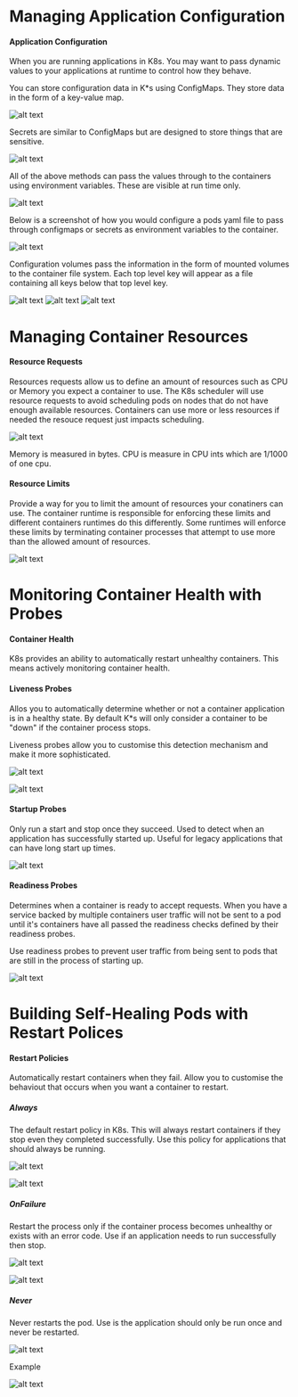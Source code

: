 # Managing Application Configuration

#### Application Configuration 

When you are running applications in K8s. You may want to pass dynamic values to your applications at runtime to control how they behave. 

You can store configuration data in K*s using ConfigMaps. They store data in the form of a key-value map. 

![alt text](./docs/image-15.png)

Secrets are similar to ConfigMaps but are designed to store things that are sensitive. 

![alt text](./docs/image-16.png)

All of the above methods can pass the values through to the containers using environment variables. These are visible at run time only. 

![alt text](./docs/image-17.png)

Below is a screenshot of how you would configure a pods yaml file to pass through configmaps or secrets as environment variables to the container.

![alt text](./docs/image-18.png)

Configuration volumes pass the information in the form of mounted volumes to the container file system. Each top level key will appear as a file containing all keys below that top level key.

![alt text](./docs/image-19.png)
![alt text](./docs/image-20.png)
![alt text](./docs/image-21.png)

# Managing Container Resources
#### Resource Requests

Resources requests allow us to define an amount of resources such as CPU or Memory you expect a container to use. The K8s scheduler will use resource requests to avoid scheduling pods on nodes that do not have enough available resources. Containers can use more or less resources if needed the resouce request just impacts scheduling. 

![alt text](./docs/image-22.png)

Memory is measured in bytes. CPU is measure in CPU ints which are 1/1000 of one cpu.

#### Resource Limits

Provide a way for you to limit the amount of resources your conatiners can use. The container runtime is responsible for enforcing these limits and different containers runtimes do this differently. Some runtimes will enforce these limits by terminating container processes that attempt to use more than the allowed amount of resources.

![alt text](./docs/image-23.png)

# Monitoring Container Health with Probes

#### Container Health 

K8s provides an ability to automatically restart unhealthy containers. This means actively monitoring container health.

#### Liveness Probes

Allos you to automatically determine whether or not a container application is in a healthy state. By default K*s will only consider a container to be "down" if the container process stops. 

Liveness probes allow you to customise this detection mechanism and make it more sophisticated.

![alt text](./docs/image-24.png)

![alt text](./docs/image-25.png)

#### Startup Probes

Only run a start and stop once they succeed. Used to detect when an application has successfully started up. Useful for legacy applications that can have long start up times.

![alt text](./docs/image-26.png)

#### Readiness Probes

Determines when a container is ready to accept requests. When you have a service backed by multiple containers user traffic will not be sent to a pod until it's containers have all passed the readiness checks defined by their readiness probes.

Use readiness probes to prevent user traffic from being sent to pods that are still in the process of starting up.

![alt text](./docs/image-27.png)

# Building Self-Healing Pods with Restart Polices

#### Restart Policies

Automatically restart containers when they fail. Allow you to customise the behaviout that occurs when you want a container to restart.

##### Always

The default restart policy in K8s. This will always restart containers if they stop even they completed successfully. Use this policy for applications that should always be running.

![alt text](./docs/image-28.png)

![alt text](./docs/image-29.png)

##### OnFailure

Restart the process only if the container process becomes unhealthy or exists with an error code. Use if an application needs to run successfully then stop.

![alt text](./docs/image-30.png)

![alt text](./docs/image-31.png)

##### Never

Never restarts the pod. Use is the application should only be run once and never be restarted.

![alt text](./docs/image-32.png)

Example

![alt text](./docs/image-33.png)